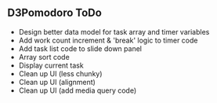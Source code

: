 ## D3Pomodoro ToDo

* Design better data model for task array and timer variables
* Add work count increment & 'break' logic to timer code 
* Add task list code to slide down panel
* Array sort code
* Display current task
* Clean up UI (less chunky)
* Clean up UI (alignment)
* Clean up UI (add media query code)


